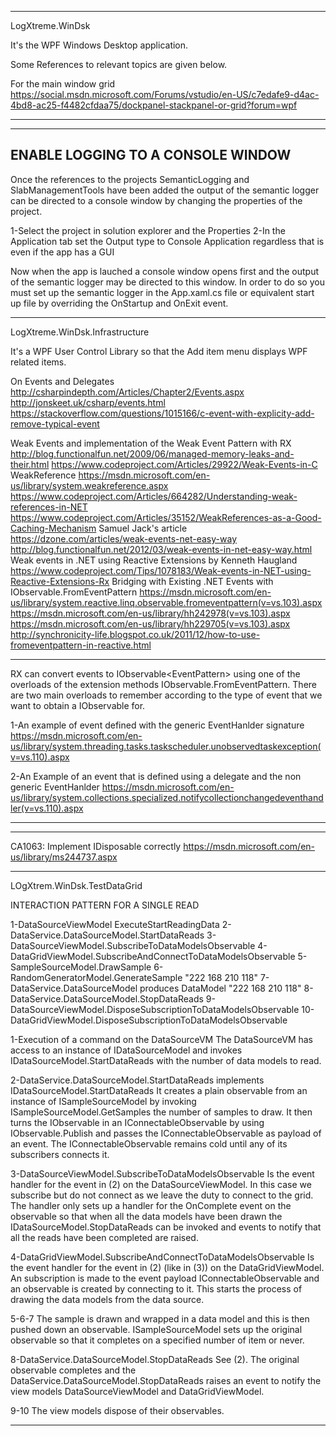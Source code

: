 --------------------------------------------------------------------------------------------------------------------------------------------

LogXtreme.WinDsk

It's the WPF Windows Desktop application.

Some References to relevant topics are given below.

For the main window grid
https://social.msdn.microsoft.com/Forums/vstudio/en-US/c7edafe9-d4ac-4bd8-ac25-f4482cfdaa75/dockpanel-stackpanel-or-grid?forum=wpf

--------------------------------------------------------------------------------------------------------------------------------------------

------------------------------------
ENABLE LOGGING TO A CONSOLE WINDOW
------------------------------------

Once the references to the projects SemanticLogging and SlabManagementTools have been added the output of the semantic logger can be 
directed to a console window by changing the properties of the project. 

1-Select the project in solution explorer and the Properties
2-In the Application tab set the Output type to Console Application regardless that is even if the app has a GUI

Now when the app is lauched a console window opens first and the output of the semantic logger may be directed to this window.
In order to do so you must set up the semantic logger in the App.xaml.cs file or equivalent start up file by overriding the OnStartup and
OnExit event.

--------------------------------------------------------------------------------------------------------------------------------------------
LogXtreme.WinDsk.Infrastructure 

It's a WPF User Control Library so that the Add item menu displays WPF related items.

On Events and Delegates
http://csharpindepth.com/Articles/Chapter2/Events.aspx
http://jonskeet.uk/csharp/events.html
https://stackoverflow.com/questions/1015166/c-event-with-explicity-add-remove-typical-event

Weak Events and implementation of the Weak Event Pattern with RX
http://blog.functionalfun.net/2009/06/managed-memory-leaks-and-their.html 
https://www.codeproject.com/Articles/29922/Weak-Events-in-C
WeakReference
https://msdn.microsoft.com/en-us/library/system.weakreference.aspx
https://www.codeproject.com/Articles/664282/Understanding-weak-references-in-NET
https://www.codeproject.com/Articles/35152/WeakReferences-as-a-Good-Caching-Mechanism
Samuel Jack's article
https://dzone.com/articles/weak-events-net-easy-way
http://blog.functionalfun.net/2012/03/weak-events-in-net-easy-way.html
Weak events in .NET using Reactive Extensions by Kenneth Haugland
https://www.codeproject.com/Tips/1078183/Weak-events-in-NET-using-Reactive-Extensions-Rx
Bridging with Existing .NET Events with IObservable.FromEventPattern
https://msdn.microsoft.com/en-us/library/system.reactive.linq.observable.fromeventpattern(v=vs.103).aspx
https://msdn.microsoft.com/en-us/library/hh242978(v=vs.103).aspx
https://msdn.microsoft.com/en-us/library/hh229705(v=vs.103).aspx
http://synchronicity-life.blogspot.co.uk/2011/12/how-to-use-fromeventpattern-in-reactive.html

***
RX can convert events to IObservable<EventPattern<SomeEventArgs>> using one of the overloads of the extension methods 
IObservable.FromEventPattern. There are two main overloads to remember according to the type of event that we want to
obtain a IObservable for.

1-An example of event defined with the generic EventHanlder<T> signature
https://msdn.microsoft.com/en-us/library/system.threading.tasks.taskscheduler.unobservedtaskexception(v=vs.110).aspx

2-An Example of an event that is defined using a delegate and the non generic EventHanlder
https://msdn.microsoft.com/en-us/library/system.collections.specialized.notifycollectionchangedeventhandler(v=vs.110).aspx
***

--------------------------------------------------------------------------------------------------------------------------------------------

CA1063: Implement IDisposable correctly
https://msdn.microsoft.com/en-us/library/ms244737.aspx

--------------------------------------------------------------------------------------------------------------------------------------------

LOgXtrem.WinDsk.TestDataGrid

INTERACTION PATTERN FOR A SINGLE READ 

1-DataSourceViewModel ExecuteStartReadingData
2-DataService.DataSourceModel.StartDataReads
3-DataSourceViewModel.SubscribeToDataModelsObservable
4-DataGridViewModel.SubscribeAndConnectToDataModelsObservable
5-SampleSourceModel.DrawSample
6-RandomGeneratorModel.GenerateSample "222 168 210 118"
7-DataService.DataSourceModel produces DataModel "222 168 210 118"
8-DataService.DataSourceModel.StopDataReads
9-DataSourceViewModel.DisposeSubscriptionToDataModelsObservable
10-DataGridViewModel.DisposeSubscriptionToDataModelsObservable

1-Execution of a command on the DataSourceVM
The DataSourceVM has access to an instance of IDataSourceModel and invokes IDataSourceModel.StartDataReads with the number of data models
to read.

2-DataService.DataSourceModel.StartDataReads implements IDataSourceModel.StartDataReads
It creates a plain observable from an instance of ISampleSourceModel by invoking ISampleSourceModel.GetSamples the number of samples to 
draw. It then turns the IObservable in an IConnectableObservable by using IObservable.Publish and passes the IConnectableObservable as 
payload of an event. The IConnectableObservable remains cold until any of its subscribers connects it.

3-DataSourceViewModel.SubscribeToDataModelsObservable
Is the event handler for the event in (2) on the DataSourceViewModel. In this case we subscribe but do not connect as we leave the duty to 
connect to the grid. The handler only sets up a handler for the OnComplete event on the observable so that when all the data models have 
been drawn the IDataSourceModel.StopDataReads can be invoked and events to notify that all the reads have been completed are raised.

4-DataGridViewModel.SubscribeAndConnectToDataModelsObservable
Is the event handler for the event in (2) (like in (3)) on the DataGridViewModel. An subscription is made to the event payload 
IConnectableObservable and an observable is created by connecting to it. This starts the process of drawing the data models from the data 
source.

5-6-7 
The sample is drawn and wrapped in a data model and this is then pushed down an observable. ISampleSourceModel sets up the original 
observable so that it completes on a specified number of item or never.

8-DataService.DataSourceModel.StopDataReads
See (2). The original observable completes and the DataService.DataSourceModel.StopDataReads raises an event to notify the view models
DataSourceViewModel and DataGridViewModel.

9-10
The view models dispose of their observables.

--------------------------------------------------------------------------------------------------------------------------------------------